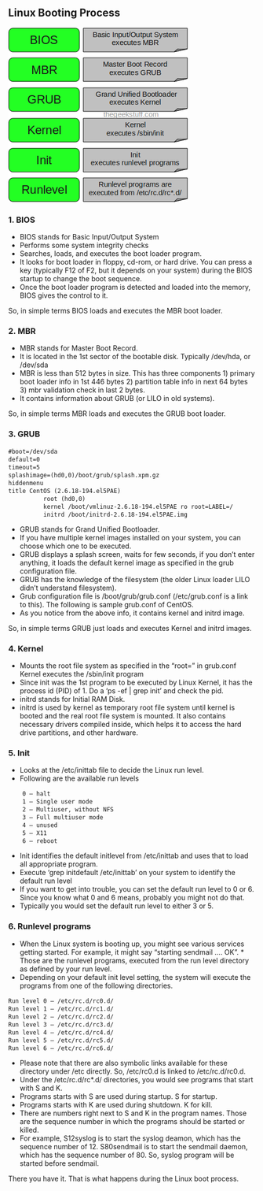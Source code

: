 ## Linux Booting Process

![Linux-boot-process](../images/linux-boot-process.png)

### 1. BIOS

* BIOS stands for Basic Input/Output System
* Performs some system integrity checks
* Searches, loads, and executes the boot loader program.
* It looks for boot loader in floppy, cd-rom, or hard drive. You can press a key (typically F12 of F2, but it depends on your system) during the BIOS startup to change the boot sequence.
* Once the boot loader program is detected and loaded into the memory, BIOS gives the control to it.

So, in simple terms BIOS loads and executes the MBR boot loader.

### 2. MBR

* MBR stands for Master Boot Record.
* It is located in the 1st sector of the bootable disk. Typically /dev/hda, or /dev/sda
* MBR is less than 512 bytes in size. This has three components 1) primary boot loader info in 1st 446 bytes 2) partition table info in next 64 bytes 3) mbr validation check in last 2 bytes.
* It contains information about GRUB (or LILO in old systems).

So, in simple terms MBR loads and executes the GRUB boot loader.

### 3. GRUB
```shell
#boot=/dev/sda
default=0
timeout=5
splashimage=(hd0,0)/boot/grub/splash.xpm.gz
hiddenmenu
title CentOS (2.6.18-194.el5PAE)
          root (hd0,0)
          kernel /boot/vmlinuz-2.6.18-194.el5PAE ro root=LABEL=/
          initrd /boot/initrd-2.6.18-194.el5PAE.img
```
* GRUB stands for Grand Unified Bootloader.
* If you have multiple kernel images installed on your system, you can choose which one to be executed.
* GRUB displays a splash screen, waits for few seconds, if you don’t enter anything, it loads the default kernel image as specified in the grub configuration file.
* GRUB has the knowledge of the filesystem (the older Linux loader LILO didn’t understand filesystem).
* Grub configuration file is /boot/grub/grub.conf (/etc/grub.conf is a link to this). The following is sample grub.conf of CentOS.
* As you notice from the above info, it contains kernel and initrd image.

So, in simple terms GRUB just loads and executes Kernel and initrd images.

### 4. Kernel

* Mounts the root file system as specified in the “root=” in grub.conf
Kernel executes the /sbin/init program
* Since init was the 1st program to be executed by Linux Kernel, it has the process id (PID) of 1. Do a ‘ps -ef | grep init’ and check the pid.
* initrd stands for Initial RAM Disk.
* initrd is used by kernel as temporary root file system until kernel is booted and the real root file system is mounted. It also contains necessary drivers compiled inside, which helps it to access the hard drive partitions, and other hardware.

### 5. Init

* Looks at the /etc/inittab file to decide the Linux run level.
* Following are the available run levels
```
    0 – halt
    1 – Single user mode
    2 – Multiuser, without NFS
    3 – Full multiuser mode
    4 – unused
    5 – X11
    6 – reboot
```
* Init identifies the default initlevel from /etc/inittab and uses that to load all appropriate program.
* Execute ‘grep initdefault /etc/inittab’ on your system to identify the default run level
* If you want to get into trouble, you can set the default run level to 0 or 6. Since you know what 0 and 6 means, probably you might not do that.
* Typically you would set the default run level to either 3 or 5.

### 6. Runlevel programs

* When the Linux system is booting up, you might see various services getting started. For example, it might say “starting sendmail …. OK”. * Those are the runlevel programs, executed from the run level directory as defined by your run level.
* Depending on your default init level setting, the system will execute the programs from one of the following directories.
```
Run level 0 – /etc/rc.d/rc0.d/
Run level 1 – /etc/rc.d/rc1.d/
Run level 2 – /etc/rc.d/rc2.d/
Run level 3 – /etc/rc.d/rc3.d/
Run level 4 – /etc/rc.d/rc4.d/
Run level 5 – /etc/rc.d/rc5.d/
Run level 6 – /etc/rc.d/rc6.d/
```
* Please note that there are also symbolic links available for these directory under /etc directly. So, /etc/rc0.d is linked to /etc/rc.d/rc0.d.
* Under the /etc/rc.d/rc*.d/ directories, you would see programs that start with S and K.
* Programs starts with S are used during startup. S for startup.
* Programs starts with K are used during shutdown. K for kill.
* There are numbers right next to S and K in the program names. Those are the sequence number in which the programs should be started or killed.
* For example, S12syslog is to start the syslog deamon, which has the sequence number of 12. S80sendmail is to start the sendmail daemon, which has the sequence number of 80. So, syslog program will be started before sendmail.

There you have it. That is what happens during the Linux boot process.